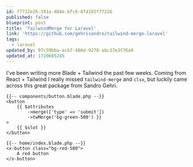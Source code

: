 ```yaml
---
id: f7722e26-391a-484e-bfc6-8f4102f7f226
published: false
blueprint: post
title: 'TailwindMerge for Laravel'
link: 'https://github.com/gehrisandro/tailwind-merge-laravel'
tags:
  - laravel
updated_by: 97c59bba-acb7-406d-9278-abc37e3f76a9
updated_at: 1720605245
---
```

I've been writing more Blade + Tailwind the past few weeks. Coming from React + Tailwind I really missed `tailwind-merge` and `clsx`, but luckily came across this great package from Sandro Gehri.

```blade
{{-- components/button.blade.php --}}
<button
    {{ $attributes
        ->merge(['type' => 'submit'])
        ->twMerge('bg-green-500') }}
>
    {{ $slot }}
</button>

{{-- home/index.blade.php --}}
<x-button class="bg-red-500">
    A red button
</x-button>
```